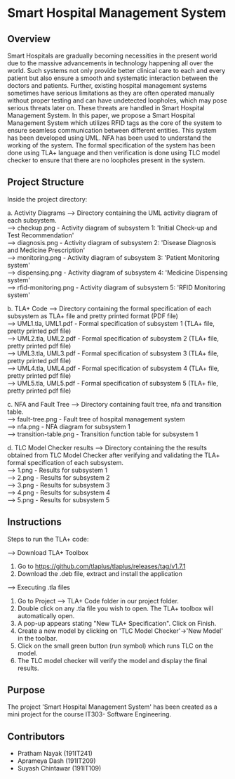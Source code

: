 
# Smart Hospital Management System

## Overview

Smart Hospitals are gradually becoming necessities in the present world due to the massive advancements in technology happening all over the world. Such systems not only provide better clinical care to each and every patient but also ensure a smooth and systematic interaction between the doctors and patients. Further, existing hospital management systems sometimes have serious limitations as they are often operated manually without proper testing and can have undetected loopholes, which may pose serious threats later on. These threats are handled in Smart Hospital Management System. In this paper, we propose a Smart Hospital Management System which utilizes RFID tags as the core of the system to ensure seamless communication between different entities. This system has been developed using UML. NFA has been used to understand the working of the system. The formal specification of the system has been done using TLA+ language and then verification is done using TLC model checker to ensure that there are no loopholes present in the system.

## Project Structure

Inside the project directory:

a. Activity Diagrams --> Directory containing the UML activity diagram of each subsystem.  
	--> checkup.png - Activity diagram of subsystem 1: 'Initial Check-up and Test Recommendation'  
	--> diagnosis.png - Activity diagram of subsystem 2: 'Disease Diagnosis and Medicine Prescription'  
	--> monitoring.png - Activity diagram of subsystem 3: 'Patient Monitoring system'  
	--> dispensing.png - Activity diagram of subsystem 4: 'Medicine Dispensing system'  
	--> rfid-monitoring.png  - Activity diagram of subsystem 5: 'RFID Monitoring system'  

b. TLA+ Code --> Directory containing the formal specification of each subsystem as TLA+ file and pretty printed format (PDF file)  
	--> UML1.tla, UML1.pdf - Formal specification of subsystem 1 (TLA+ file, pretty printed pdf file)  
	--> UML2.tla, UML2.pdf - Formal specification of subsystem 2 (TLA+ file, pretty printed pdf file)  
	--> UML3.tla, UML3.pdf - Formal specification of subsystem 3 (TLA+ file, pretty printed pdf file)  
	--> UML4.tla, UML4.pdf - Formal specification of subsystem 4 (TLA+ file, pretty printed pdf file)  
	--> UML5.tla, UML5.pdf - Formal specification of subsystem 5 (TLA+ file, pretty printed pdf file)  

c. NFA and Fault Tree --> Directory containing fault tree, nfa and transition table.  
	--> fault-tree.png - Fault tree of hospital management system  
	--> nfa.png - NFA diagram for subsystem 1  
	--> transition-table.png - Transition function table for subsystem 1  

d. TLC Model Checker results --> Directory containing the the results obtained from TLC Model Checker after verifying and validating the TLA+ formal specification of each subsystem.  
	--> 1.png - Results for subsystem 1  
	--> 2.png - Results for subsystem 2  
	--> 3.png - Results for subsystem 3  
	--> 4.png - Results for subsystem 4  
	--> 5.png - Results for subsystem 5  

## Instructions  

Steps to run the TLA+ code:  

--> Download TLA+ Toolbox  

1) Go to https://github.com/tlaplus/tlaplus/releases/tag/v1.7.1  
2) Download the .deb file, extract and install the application  

--> Executing .tla files  

1) Go to Project --> TLA+ Code folder in our project folder.  
2) Double click on any .tla file you wish to open. The TLA+ toolbox will automatically open.  
3) A pop-up appears stating "New TLA+ Specification". Click on Finish.  
4) Create a new model by clicking on 'TLC Model Checker'->'New Model' in the toolbar.  
5) Click on the small green button (run symbol) which runs TLC on the model.   
6) The TLC model checker will verify the model and display the final results.  

## Purpose  

The project 'Smart Hospital Management System' has been created as a mini project for the course IT303- Software Engineering.  

## Contributors  

- Pratham Nayak (191IT241)  
- Aprameya Dash (191IT209)  
- Suyash Chintawar (191IT109)  